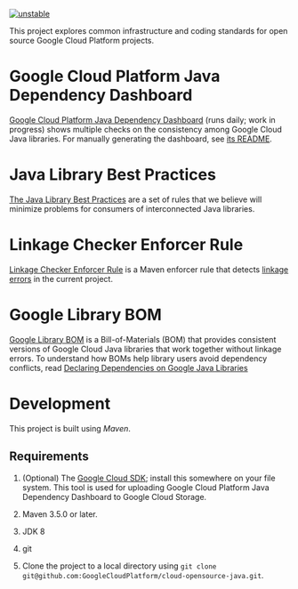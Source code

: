 [![unstable](http://badges.github.io/stability-badges/dist/unstable.svg)](http://github.com/badges/stability-badges)

This project explores common infrastructure and coding standards for open source
Google Cloud Platform projects.

# Google Cloud Platform Java Dependency Dashboard

[Google Cloud Platform Java Dependency Dashboard](
https://storage.googleapis.com/cloud-opensource-java-dashboard/dashboard/target/dashboard/dashboard.html)
(runs daily; work in progress) shows multiple checks on the consistency among
Google Cloud Java libraries. For manually generating the dashboard, see
[its README](./dashboard/README.md).

# Java Library Best Practices

[The Java Library Best Practices](./library-best-practices) are a set of rules
that we believe will minimize problems for consumers of interconnected Java
libraries.

# Linkage Checker Enforcer Rule

[Linkage Checker Enforcer Rule](./enforcer-rules)  is a Maven enforcer rule that
detects [linkage errors](
./library-best-practices/glossary.md#types-of-conflicts-and-compatibility) in
the current project.

# Google Library BOM

[Google Library BOM](boms/cloud-oss-bom) is a Bill-of-Materials (BOM) that
provides consistent versions of Google Cloud Java libraries that work together
without linkage errors.
To understand how BOMs help library users avoid dependency conflicts, read
[Declaring Dependencies on Google Java Libraries](DECLARING_DEPENDENCIES.md)

# Development

This project is built using _Maven_.

## Requirements

1. (Optional) The [Google Cloud SDK](https://cloud.google.com/sdk/); install
  this somewhere on your file system. This tool is used for uploading Google
  Cloud Platform Java Dependency Dashboard to Google Cloud Storage.

1. Maven 3.5.0 or later.

1. JDK 8

1. git

1. Clone the project to a local directory using `git clone
   git@github.com:GoogleCloudPlatform/cloud-opensource-java.git`.




